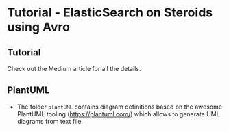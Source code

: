 # Tutorial - ElasticSearch on Steroids using Avro

## Tutorial

Check out the Medium article for all the details.


## PlantUML

* The folder `plantUML` contains diagram definitions based on the awesome PlantUML tooling (https://plantuml.com/) 
which allows to generate UML diagrams from text file.
